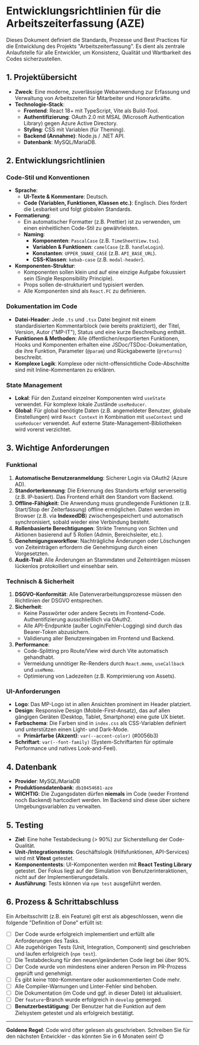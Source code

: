 # Entwicklungsrichtlinien für die Arbeitszeiterfassung (AZE)

Dieses Dokument definiert die Standards, Prozesse und Best Practices für die Entwicklung des Projekts "Arbeitszeiterfassung". Es dient als zentrale Anlaufstelle für alle Entwickler, um Konsistenz, Qualität und Wartbarkeit des Codes sicherzustellen.

## 1. Projektübersicht

- **Zweck**: Eine moderne, zuverlässige Webanwendung zur Erfassung und Verwaltung von Arbeitszeiten für Mitarbeiter und Honorarkräfte.
- **Technologie-Stack**:
  - **Frontend**: React 18+ mit TypeScript, Vite als Build-Tool.
  - **Authentifizierung**: OAuth 2.0 mit MSAL (Microsoft Authentication Library) gegen Azure Active Directory.
  - **Styling**: CSS mit Variablen (für Theming).
  - **Backend (Annahme)**: Node.js / .NET API.
  - **Datenbank**: MySQL/MariaDB.

## 2. Entwicklungsrichtlinien

### Code-Stil und Konventionen

- **Sprache**:
  - **UI-Texte & Kommentare**: Deutsch.
  - **Code (Variablen, Funktionen, Klassen etc.)**: Englisch. Dies fördert die Lesbarkeit und folgt globalen Standards.
- **Formatierung**:
  - Ein automatischer Formatter (z.B. Prettier) ist zu verwenden, um einen einheitlichen Code-Stil zu gewährleisten.
  - **Naming**:
    - **Komponenten**: `PascalCase` (z.B. `TimeSheetView.tsx`).
    - **Variablen & Funktionen**: `camelCase` (z.B. `handleLogin`).
    - **Konstanten**: `UPPER_SNAKE_CASE` (z.B. `API_BASE_URL`).
    - **CSS-Klassen**: `kebab-case` (z.B. `modal-header`).
- **Komponenten-Struktur**:
  - Komponenten sollen klein und auf eine einzige Aufgabe fokussiert sein (Single Responsibility Principle).
  - Props sollen de-strukturiert und typisiert werden.
  - Alle Komponenten sind als `React.FC` zu definieren.

### Dokumentation im Code

- **Datei-Header**: Jede `.ts` und `.tsx` Datei beginnt mit einem standardisierten Kommentarblock (wie bereits praktiziert), der Titel, Version, Autor ("MP-IT"), Status und eine kurze Beschreibung enthält.
- **Funktionen & Methoden**: Alle öffentlichen/exportierten Funktionen, Hooks und Komponenten erhalten eine JSDoc/TSDoc-Dokumentation, die ihre Funktion, Parameter (`@param`) und Rückgabewerte (`@returns`) beschreibt.
- **Komplexe Logik**: Komplexe oder nicht-offensichtliche Code-Abschnitte sind mit Inline-Kommentaren zu erklären.

### State Management

- **Lokal**: Für den Zustand einzelner Komponenten wird `useState` verwendet. Für komplexe lokale Zustände `useReducer`.
- **Global**: Für global benötigte Daten (z.B. angemeldeter Benutzer, globale Einstellungen) wird `React Context` in Kombination mit `useContext` und `useReducer` verwendet. Auf externe State-Management-Bibliotheken wird vorerst verzichtet.

## 3. Wichtige Anforderungen

### Funktional

1.  **Automatische Benutzeranmeldung**: Sicherer Login via OAuth2 (Azure AD).
2.  **Standorterkennung**: Die Erkennung des Standorts erfolgt serverseitig (z.B. IP-basiert). Das Frontend erhält den Standort vom Backend.
3.  **Offline-Fähigkeit**: Die Anwendung muss grundlegende Funktionen (z.B. Start/Stop der Zeiterfassung) offline ermöglichen. Daten werden im Browser (z.B. via **IndexedDB**) zwischengespeichert und automatisch synchronisiert, sobald wieder eine Verbindung besteht.
4.  **Rollenbasierte Berechtigungen**: Strikte Trennung von Sichten und Aktionen basierend auf 5 Rollen (Admin, Bereichsleiter, etc.).
5.  **Genehmigungsworkflow**: Nachträgliche Änderungen oder Löschungen von Zeiteinträgen erfordern die Genehmigung durch einen Vorgesetzten.
6.  **Audit-Trail**: Alle Änderungen an Stammdaten und Zeiteinträgen müssen lückenlos protokolliert und einsehbar sein.

### Technisch & Sicherheit

1.  **DSGVO-Konformität**: Alle Datenverarbeitungsprozesse müssen den Richtlinien der DSGVO entsprechen.
2.  **Sicherheit**:
    - Keine Passwörter oder andere Secrets im Frontend-Code. Authentifizierung ausschließlich via OAuth2.
    - Alle API-Endpunkte (außer Login/Fehler-Logging) sind durch das Bearer-Token abzusichern.
    - Validierung aller Benutzereingaben im Frontend und Backend.
3.  **Performance**:
    - Code-Splitting pro Route/View wird durch Vite automatisch gehandhabt.
    - Vermeidung unnötiger Re-Renders durch `React.memo`, `useCallback` und `useMemo`.
    - Optimierung von Ladezeiten (z.B. Komprimierung von Assets).

### UI-Anforderungen

- **Logo**: Das MP-Logo ist in allen Ansichten prominent im Header platziert.
- **Design**: Responsive Design (Mobile-First-Ansatz), das auf allen gängigen Geräten (Desktop, Tablet, Smartphone) eine gute UX bietet.
- **Farbschema**: Die Farben sind in `index.css` als CSS-Variablen definiert und unterstützen einen Light- und Dark-Mode.
  - **Primärfarbe (Akzent)**: `var(--accent-color)` (#0056b3)
- **Schriftart**: `var(--font-family)` (System-Schriftarten für optimale Performance und natives Look-and-Feel).

## 4. Datenbank

- **Provider**: MySQL/MariaDB
- **Produktionsdatenbank**: `db10454681-aze`
- **WICHTIG**: Die Zugangsdaten dürfen **niemals** im Code (weder Frontend noch Backend) hartcodiert werden. Im Backend sind diese über sichere Umgebungsvariablen zu verwalten.

## 5. Testing

- **Ziel**: Eine hohe Testabdeckung (> 90%) zur Sicherstellung der Code-Qualität.
- **Unit-/Integrationstests**: Geschäftslogik (Hilfsfunktionen, API-Services) wird mit **Vitest** getestet.
- **Komponententests**: UI-Komponenten werden mit **React Testing Library** getestet. Der Fokus liegt auf der Simulation von Benutzerinteraktionen, nicht auf der Implementierungsdetails.
- **Ausführung**: Tests können via `npm test` ausgeführt werden.

## 6. Prozess & Schrittabschluss

Ein Arbeitsschritt (z.B. ein Feature) gilt erst als abgeschlossen, wenn die folgende "Definition of Done" erfüllt ist:

- [ ] Der Code wurde erfolgreich implementiert und erfüllt alle Anforderungen des Tasks.
- [ ] Alle zugehörigen Tests (Unit, Integration, Component) sind geschrieben und laufen erfolgreich (`npm test`).
- [ ] Die Testabdeckung für den neuen/geänderten Code liegt bei über 90%.
- [ ] Der Code wurde von mindestens einer anderen Person im PR-Prozess geprüft und genehmigt.
- [ ] Es gibt keine `TODO`-Kommentare oder auskommentierten Code mehr.
- [ ] Alle Compiler-Warnungen und Linter-Fehler sind behoben.
- [ ] Die Dokumentation (im Code und ggf. in dieser Datei) ist aktualisiert.
- [ ] Der `feature`-Branch wurde erfolgreich in `develop` gemerged.
- [ ] **Benutzerbestätigung**: Der Benutzer hat die Funktion auf dem Zielsystem getestet und als erfolgreich bestätigt.

---

**Goldene Regel**: Code wird öfter gelesen als geschrieben. Schreiben Sie für den nächsten Entwickler - das könnten Sie in 6 Monaten sein! 😊
